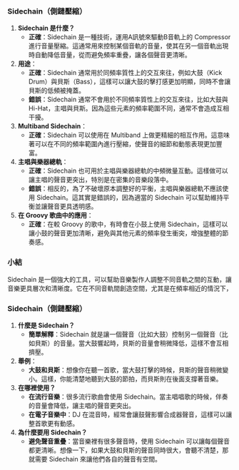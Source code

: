 ### Sidechain（側鏈壓縮）

1. **Sidechain 是什麼？**
    - **正確**：Sidechain 是一種技術，運用A訊號來驅動B音軌上的 Compressor 進行音量壓縮。這通常用來控制某個音軌的音量，使其在另一個音軌出現時自動降低音量，從而避免頻率重疊，讓各個聲音更清晰。
2. **用途**：
    - **正確**：Sidechain 通常用於同頻率質性上的交互來往，例如大鼓（Kick Drum）與貝斯（Bass），這樣可以讓大鼓的擊打感更加明顯，同時不會讓貝斯的低頻被掩蓋。
    - **錯誤**：Sidechain 通常不會用於不同頻率質性上的交互來往，比如大鼓與 Hi-Hat，主唱與貝斯。因為這些元素的頻率範圍不同，通常不會造成互相干擾。
3. **Multiband Sidechain**：
    - **正確**：Sidechain 可以使用在 Multiband 上做更精細的相互作用。這意味著可以在不同的頻率範圍內進行壓縮，使聲音的細節和動態表現更加豐富。
4. **主唱與樂器總軌**：
    - **正確**：Sidechain 也可用於主唱與樂器總軌的中頻微量互動。這樣做可以讓主唱的聲音更突出，特別是在密集的音樂段落中。
    - **錯誤**：相反的，為了不破壞原本調整好的平衡，主唱與樂器總軌不應該使用 Sidechain。這其實是錯誤的，因為適當的 Sidechain 可以幫助維持平衡並讓聲音更具透明感。
5. **在 Groovy 歌曲中的應用**：
    - **正確**：在較 Groovy 的歌中，有時會在小鼓上使用 Sidechain，這樣可以讓小鼓的聲音更加清晰，避免與其他元素的頻率發生衝突，增強整體的節奏感。

### 小結

Sidechain 是一個強大的工具，可以幫助音樂製作人調整不同音軌之間的互動，讓音樂更具層次和清晰度。它在不同音軌間創造空間，尤其是在頻率相近的情況下，

### Sidechain（側鏈壓縮）

1. **什麼是 Sidechain？**
    - **簡單解釋**：Sidechain 就是讓一個聲音（比如大鼓）控制另一個聲音（比如貝斯）的音量。當大鼓響起時，貝斯的音量會稍微降低，這樣不會互相擠壓。
2. **舉例**：
    - **大鼓和貝斯**：想像你在聽一首歌，當大鼓打擊的時候，貝斯的聲音稍微變小。這樣，你能清楚地聽到大鼓的節拍，而貝斯則在後面支撐著音樂。
3. **在哪裡使用？**
    - **在流行音樂**：很多流行歌曲會使用 Sidechain。當主唱唱歌的時候，伴奏的音量會降低，讓主唱的聲音更突出。
    - **在電子音樂中**：DJ 在混音時，經常會讓鼓聲影響合成器聲音，這樣可以讓整首歌更有動感。
4. **為什麼要用 Sidechain？**
    - **避免聲音重疊**：當音樂裡有很多聲音時，使用 Sidechain 可以讓每個聲音都更清晰。想像一下，如果大鼓和貝斯的聲音同時很大，會聽不清楚，那就需要 Sidechain 來讓他們各自的聲音有空間。